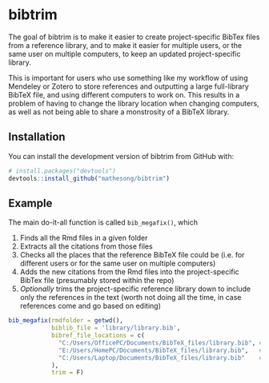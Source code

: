 
<!-- README.md is generated from README.Rmd. Please edit that file -->
bibtrim
=======

The goal of bibtrim is to make it easier to create project-specific BibTex files from a reference library, and to make it easier for multiple users, or the same user on multiple computers, to keep an updated project-specific library.

This is important for users who use something like my workflow of using Mendeley or Zotero to store references and outputting a large full-library BibTeX file, and using different computers to work on. This results in a problem of having to change the library location when changing computers, as well as not being able to share a monstrosity of a BibTeX library.

Installation
------------

You can install the development version of bibtrim from GitHub with:

``` r
# install.packages("devtools")
devtools::install_github("mathesong/bibtrim")
```

Example
-------

The main do-it-all function is called `bib_megafix()`, which

1.  Finds all the Rmd files in a given folder
2.  Extracts all the citations from those files
3.  Checks all the places that the reference BibTeX file could be (i.e. for different users or for the same user on multiple computers)
4.  Adds the new citations from the Rmd files into the project-specific BibTex file (presumably stored within the repo)
5.  *Optionally* trims the project-specific reference library down to include only the references in the text (worth not doing all the time, in case references come and go based on editing)

``` r
bib_megafix(rmdfolder = getwd(),
            biblib_file = 'library/library.bib',
            bibref_file_locations = c(
              "C:/Users/OfficePC/Documents/BibTeX_files/library.bib", # Office
              "E:/Users/HomePC/Documents/BibTeX_files/library.bib",   # Home
              "C:/Users/Laptop/Documents/BibTeX_files/library.bib"    # Laptop
            ), 
            trim = F)
```
